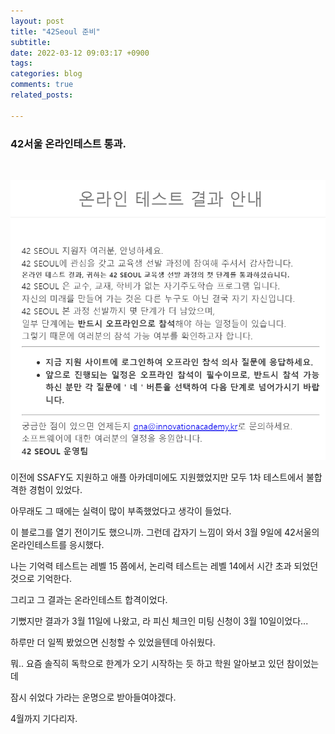 ```yaml
---
layout: post
title: "42Seoul 준비"
subtitle:   
date: 2022-03-12 09:03:17 +0900
tags:
categories: blog
comments: true
related_posts:

---
```


### 42서울 온라인테스트 통과.<br/>

<br/>

![테스트 통과](https://github.com/WookeyKim95/WookeyKim95.github.io/blob/main/assets/img/blog/2022-03-12_42seoul.png?raw=true)
<br/>

이전에 SSAFY도 지원하고 애플 아카데미에도 지원했었지만 모두 1차 테스트에서 불합격한 경험이 있었다.<br/>

아무래도 그 때에는 실력이 많이 부족했었다고 생각이 들었다.<br/>

이 블로그를 열기 전이기도 했으니까. 그런데 갑자기 느낌이 와서 3월 9일에 42서울의 온라인테스트를 응시했다.<br/>

나는 기억력 테스트는 레벨 15 쯤에서, 논리력 테스트는 레벨 14에서 시간 초과 되었던 것으로 기억한다.<br/>

그리고 그 결과는 온라인테스트 합격이었다.<br/>

기뻤지만 결과가 3월 11일에 나왔고, 라 피신 체크인 미팅 신청이 3월 10일이었다...<br/>

하루만 더 일찍 봤었으면 신청할 수 있었을텐데 아쉬웠다.<br/>

뭐.. 요즘 솔직히 독학으로 한계가 오기 시작하는 듯 하고 학원 알아보고 있던 참이었는데<br/>

잠시 쉬었다 가라는 운명으로 받아들여야겠다.<br/>

4월까지 기다리자.
